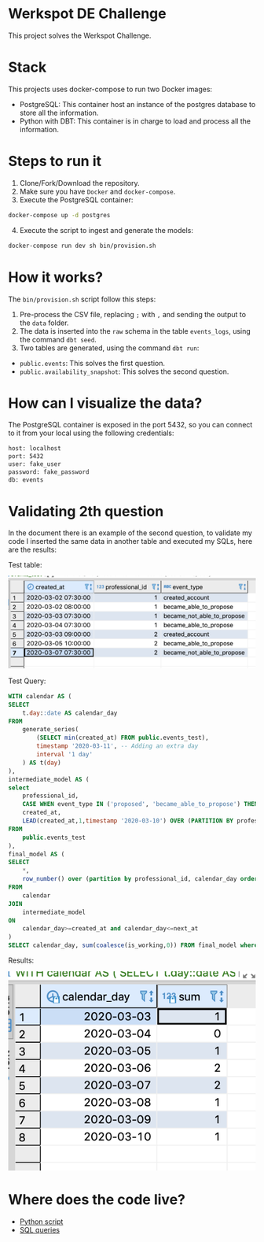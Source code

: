 # Werkspot DE Challenge

This project solves the Werkspot Challenge.

# Stack

This projects uses docker-compose to run two Docker images:

- PostgreSQL: This container host an instance of the postgres database to store all the information.
- Python with DBT: This container is in charge to load and process all the information.

# Steps to run it

1. Clone/Fork/Download the repository.
2. Make sure you have `Docker` and `docker-compose`.
3. Execute the PostgreSQL container:
```bash
docker-compose up -d postgres
```
4. Execute the script to ingest and generate the models:
```bash
docker-compose run dev sh bin/provision.sh
```

# How it works?

The `bin/provision.sh` script follow this steps:

1. Pre-process the CSV file, replacing `;` with `,` and sending the output to the `data` folder.
2. The data is inserted into the `raw` schema in the table `events_logs`, using the command `dbt seed`.
3. Two tables are generated, using the command `dbt run`:
- `public.events`: This solves the first question.
- `public.availability_snapshot`: This solves the second question.


# How can I visualize the data?

The PostgreSQL container is exposed in the port 5432, so you can connect to it from your local using the following credentials:
```
host: localhost
port: 5432
user: fake_user
password: fake_password
db: events
```

# Validating 2th question

In the document there is an example of the second question, to validate my code I inserted the same data in another table and executed my SQLs, here are the results:

Test table:

![Test table](imgs/test_table.png)

Test Query:

```sql
WITH calendar AS (                                                                                                                                      
SELECT                                                                                                                                                  
    t.day::date AS calendar_day                                                                                                                                 
FROM                                                                                                                                                    
	generate_series(                                                                                                                                    
		(SELECT min(created_at) FROM public.events_test),                                                                                               
		timestamp '2020-03-11', -- Adding an extra day                                                                                                  
		interval '1 day'                                                                                                                                
	) AS t(day)                                                                                                                                         
),                                                                                                                                                      
intermediate_model AS (                                                                                                                                 
select                                                                                                                                                  
	professional_id,                                                                                                                                    
	CASE WHEN event_type IN ('proposed', 'became_able_to_propose') THEN 1 ELSE 0 END AS is_working,                                                     
	created_at,                                                                                                                                         
	LEAD(created_at,1,timestamp '2020-03-10') OVER (PARTITION BY professional_id ORDER BY created_at) AS next_at                                        
FROM                                                                                                                                                    
	public.events_test
),                                                                                                                                                      
final_model AS (                                                                                                                                        
SELECT                                                                                                                                                  
    *,
    row_number() over (partition by professional_id, calendar_day order by created_at desc) as rn
FROM                                                                                                                                                    
    calendar                                                                                                                               
JOIN                                                                                                                                               
    intermediate_model
ON                                                                                                                                                      
    calendar_day>=created_at and calendar_day<=next_at
)                                                                                                                                                       
SELECT calendar_day, sum(coalesce(is_working,0)) FROM final_model where rn=1 group by 1 order by 1
```

Results:

![Test table](imgs/test_results.png)

# Where does the code live?

- [Python script](scripts/pre_processing.py)
- [SQL queries](models/events)
